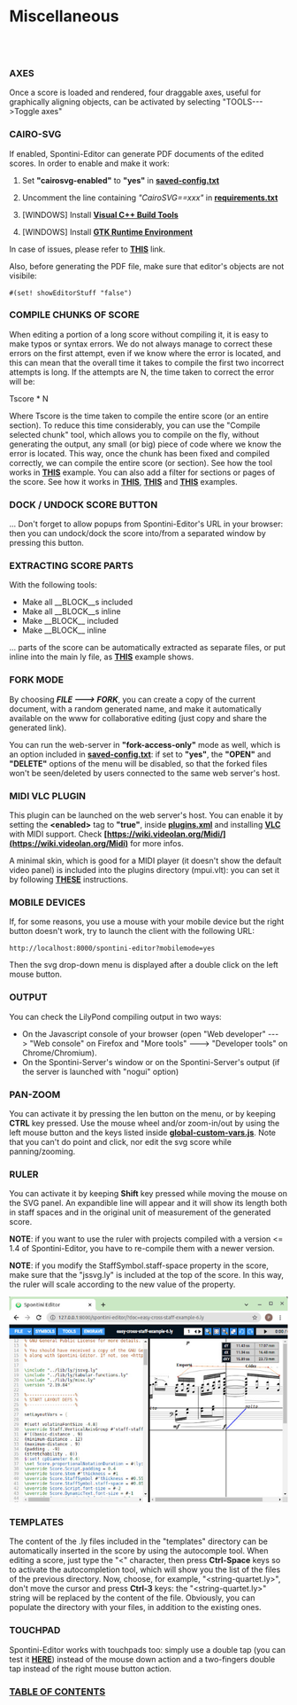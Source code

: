 <!--
Created (20/11/2020) by Paolo-Prete.
This file is part of Spontini-Editor project.

Spontini-Editor is free software: you can redistribute it and/or modify
it under the terms of the GNU General Public License as published by
the Free Software Foundation, either version 3 of the License, or
(at your option) any later version.
Spontini-Editor is distributed in the hope that it will be useful,
but WITHOUT ANY WARRANTY; without even the implied warranty of
MERCHANTABILITY or FITNESS FOR A PARTICULAR PURPOSE.  See the
GNU General Public License for more details.

You should have received a copy of the GNU General Public License
along with Spontini-Editor. If not, see <http://www.gnu.org/licenses/>.
-->

# Miscellaneous
<br></br>

### AXES

Once a score is loaded and rendered, four draggable axes, useful for graphically aligning objects, can be activated by selecting "TOOLS--->Toggle axes"

### CAIRO-SVG

If enabled, Spontini-Editor can generate PDF documents of the edited scores.
In order to enable and make it work:

  1. Set **"cairosvg-enabled"** to **"yes"** in **[saved-config.txt](../lib/saved-config.txt)**
  
  2. Uncomment the line containing *"CairoSVG==xxx"* in **[requirements.txt](../lib/python/requirements.txt)**
  
  3. [WINDOWS] Install **[Visual C++ Build Tools](https://visualstudio.microsoft.com/thank-you-downloading-visual-studio/?sku=BuildTools&rel=16)**
  
  4. [WINDOWS] Install **[GTK Runtime Environment](https://github.com/tschoonj/GTK-for-Windows-Runtime-Environment-Installer/releases)**
  
In case of issues, please refer to **[THIS](https://cairosvg.org/documentation/)** link.

Also, before generating the PDF file, make sure that editor's objects are not visibile:

```
#(set! showEditorStuff "false")
```
### COMPILE CHUNKS OF SCORE

When editing a portion of a long score without compiling it, it is easy to make typos or syntax errors. We do not always manage to correct these errors on the first attempt, even if we know where the error is located, and this can mean that the overall time it takes to compile the first two incorrect attempts is long. If the attempts are N, the time taken to correct the error will be:

Tscore * N

Where Tscore is the time taken to compile the entire score (or an entire section). To reduce this time considerably, you can use the "Compile selected chunk" tool, which allows you to compile on the fly, without generating the output, any small (or big) piece of code where we know the error is located.
This way, once the chunk has been fixed and compiled correctly, we can compile the entire score (or section).
See how the tool works in **[THIS](../examples/chunks-example.ly)** example.
You can also add a filter for sections or pages of the score. See how it works in **[THIS](../examples/filter-example-1.ly)**,  **[THIS](../examples/filter-example-2.ly)** and **[THIS](../examples/filter-example-3.ly)** examples.

### DOCK / UNDOCK SCORE BUTTON

... Don't forget to allow popups from Spontini-Editor's URL in your browser: then you can undock/dock the score into/from a separated window by pressing this button.

### EXTRACTING SCORE PARTS

With the following tools:

  * Make all &#95;&#95;BLOCK&#95;&#95;s included
  * Make all &#95;&#95;BLOCK&#95;&#95;s inline
  * Make &#95;&#95;BLOCK&#95;&#95; included
  * Make &#95;&#95;BLOCK&#95;&#95; inline

... parts of the score can be automatically extracted as separate files, or put inline into the main ly file, as **[THIS](../examples/string-quartet-template-example.ly)** example shows.
  
### FORK MODE

By choosing ***FILE ---> FORK***, you can create a copy of the current document, with a random generated name, and make it automatically available on the www for collaborative editing (just copy and share the generated link).

You can run the web-server in **"fork-access-only"** mode as well, which is an option included in **[saved-config.txt](../lib/saved-config.txt)**: if set to **"yes"**, the **"OPEN"** and **"DELETE"** options of the menu will be disabled, so that the forked files won't be seen/deleted by users connected to the same web server's host.

### MIDI VLC PLUGIN

This plugin can be launched on the web server's host. You can enable it by setting the **&lt;enabled&gt;** tag to **"true"**, inside **[plugins.xml](../plugins/plugins.xml)** and installing **[VLC](https://www.videolan.org/vlc/index.html)** with MIDI support. Check **[https://wiki.videolan.org/Midi/](https://wiki.videolan.org/Midi)** for more infos.

A minimal skin, which is good for a MIDI player (it doesn't show the default video panel) is included into the plugins directory (mpui.vlt): you can set it by following **[THESE](https://www.videolan.org/vlc/skins.html)** instructions.

### MOBILE DEVICES

If, for some reasons, you use a mouse with your mobile device but the right button doesn't work, try to launch the client with the following URL:

```
http://localhost:8000/spontini-editor?mobilemode=yes
```

Then the svg drop-down menu is displayed after a double click on the left mouse button.

### OUTPUT

You can check the LilyPond compiling output in two ways:

  * On the Javascript console of your browser (open "Web developer" ---> "Web console" on Firefox and "More tools" ---> "Developer tools" on Chrome/Chromium).
  * On the Spontini-Server's window or on the Spontini-Server's output (if the server is launched with "nogui" option)
  
### PAN-ZOOM

You can activate it by pressing the len button on the menu, or by keeping **CTRL** key pressed. Use the mouse wheel and/or zoom-in/out by using the left mouse button and the keys listed inside **[global-custom-vars.js](../lib/webgui/js/global-custom-vars.js)**.
Note that you can't do point and click, nor edit the svg score while panning/zooming.

### RULER

You can activate it by keeping **Shift** key pressed while moving the mouse on the SVG panel. An expandible line will appear and it will show its length both in staff spaces and in the original unit of measurement of the generated score.

**NOTE**: if you want to use the ruler with projects compiled with a version <= 1.4 of Spontini-Editor, you have to re-compile them with a newer version.

**NOTE**: if you modify the StaffSymbol.staff-space property in the score, make sure that the "jssvg.ly" is included at the top of the score. In this way, the ruler will scale according to the new value of the property.

![img](images/ruler.jpeg)

### TEMPLATES

The content of the .ly files included in the "templates" directory can be automatically inserted in the score by using the autocomple tool.
When editing a score, just type the "<" character, then press **Ctrl-Space** keys so to activate the autocompletion tool, which will show you the list of the files of the previous directory. Now, choose, for example, "&lt;string-quartet.ly&gt;", don't move the cursor and press **Ctrl-3** keys: the "&lt;string-quartet.ly&gt;" string will be replaced by the content of the file.
Obviously, you can populate the directory with your files, in addition to the existing ones.

### TOUCHPAD

Spontini-Editor works with touchpads too: simply use a double tap (you can test it **[HERE](https://rbyers.github.io/paint.html)**) instead of the mouse down action and a two-fingers double tap instead of the right mouse button action.

### [TABLE OF CONTENTS](toc.md)
